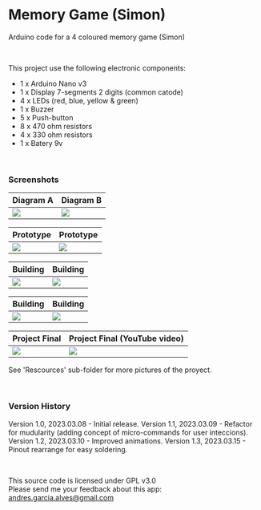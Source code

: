 # Memory Game (Simon)

Arduino code for a 4 coloured memory game (Simon) 

&nbsp;

This project use the following electronic components:
- 1 x Arduino Nano v3
- 1 x Display 7-segments 2 digits (common catode)
- 4 x LEDs (red, blue, yellow & green)
- 1 x Buzzer
- 5 x Push-button
- 8 x 470 ohm resistors
- 4 x 330 ohm resistors
- 1 x Batery 9v

&nbsp;

### Screenshots

| Diagram A                          | Diagram B                          |
|------------------------------------|------------------------------------|
| ![](Resources/Diagrams-01.jpg)  | ![](Resources/Diagrams-02.jpg)  |

| Prototype                          |  Prototype                         |
|------------------------------------|------------------------------------|
| ![](Resources/Prototype-01.jpg) | ![](Resources/05-Prototype-02.jpg) |

| Building                           |  Building                          |
|------------------------------------|------------------------------------|
| ![](Resources/Building-01.jpg)  | ![](Resources/Building-04.jpg)  |

| Building                           |  Building                          |
|------------------------------------|------------------------------------|
| ![](Resources/Building-08.jpg)  | ![](Resources/Building-09.jpg)  |

| Project Final                      | Project Final (YouTube video)      |
|------------------------------------|------------------------------------|
| ![](Resources/Building-11.jpg)  | [![](Resources/Proyect-Final.jpg)](https://youtu.be/) |

See 'Rescources' sub-folder for more pictures of the proyect.

&nbsp;

### Version History

Version 1.0, 2023.03.08 - Initial release.
Version 1.1, 2023.03.09 - Refactor for mudularity (adding concept of micro-commands for user inteccions).
Version 1.2, 2023.03.10 - Improved animations.
Version 1.3, 2023.03.15 - Pinout rearrange for easy soldering.

&nbsp;

This source code is licensed under GPL v3.0  
Please send me your feedback about this app: andres.garcia.alves@gmail.com
